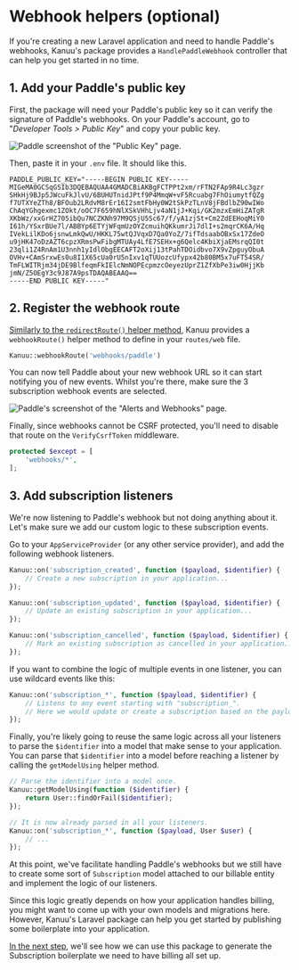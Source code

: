 # Webhook helpers (optional)

If you're creating a new Laravel application and need to handle Paddle's webhooks, Kanuu's package provides a `HandlePaddleWebhook` controller that can help you get started in no time.

## 1. Add your Paddle's public key

First, the package will need your Paddle's public key so it can verify the signature of Paddle's webhooks. On your Paddle's account, go to "*Developer Tools > Public Key*" and copy your public key.

![Paddle screenshot of the "Public Key" page.](/paddle_public_key.png)

Then, paste it in your `.env` file. It should like this.

```
PADDLE_PUBLIC_KEY="-----BEGIN PUBLIC KEY-----
MIGeMA0GCSqGSIb3DQEBAQUAA4GMADCBiAKBgFCTPPt2xm/rFTN2FAp9R4Lc3gzr
SHkHj9BJp5JWcuFkJlvU/6BUHUTnidJPtf9P4MmqW+vF5Rcuabg7FhOiumytfQZg
f7UTXYeZTh8/BFOub2LRdvM8rEr16I2smtFbHy0W2tSkPzTLnV8jFBdlbZ90wIWo
ChAqYGhgexmc1ZOkt/oOC7F659hNlXSkVHhLjv4aN1jJ+Kqi/GK2mzxEmHiZATgR
XKbWz/xxGrHZ705ibQu7NCZKNh97M9QSjU5Sc67/f/yA1zjSt+Cm2ZdEEHoqMiY0
I61h/YSxrBUe7l/ABBYp6ETYjWFqmUzOYZcmuihQKkumrJi7dlI+s2mqrCK6A/Hq
IVekLilKDo6jsnwLmkQwU/HKKL75wtQJVqxD7Qa0YoZ/7ifTdsaabOBxSx17ZdeO
u9jHK47oDzAZT6cpzXRmsPwFibgMTUAy4LfE7SEHx+g6Qelc4KbiXjaEMsrqQI0t
23qli1Z4RnAm1U3nnh1yIdlObgEECAFT2oXij13tPahTDOidbvo7X9vZpguyObuA
OVHv+CAmSrxwEs0u8I1X65cUa0rU5nIxv1qTUUozcUfypx42b80BM5x7uFT54SR/
TmFLWITRjm34jDE9BlfeqmFkIElcNmNOPEcpmzcOeyezUprZ1ZfXbPe3iw0HjjKb
jmN/Z5OEgY3c9J87A9psTDAQABEAAQ==
-----END PUBLIC KEY-----"
```

## 2. Register the webhook route

[Similarly to the `redirectRoute()` helper method](./redirect-to-kanuu), Kanuu provides a `webhookRoute()` helper method to define in your `routes/web` file.

```php
Kanuu::webhookRoute('webhooks/paddle')
```

You can now tell Paddle about your new webhook URL so it can start notifying you of new events. Whilst you're there, make sure the 3 subscription webhook events are selected.

![Paddle's screenshot of the "Alerts and Webhooks" page.](/paddle_webhooks.png)

Finally, since webhooks cannot be CSRF protected, you'll need to disable that route on the `VerifyCsrfToken` middleware.

```php
protected $except = [
    'webhooks/*',
];
```

## 3. Add subscription listeners

We're now listening to Paddle's webhook but not doing anything about it. Let's make sure we add our custom logic to these subscription events.

Go to your `AppServiceProvider` (or any other service provider), and add the following webhook listeners.

```php
Kanuu::on('subscription_created', function ($payload, $identifier) {
    // Create a new subscription in your application...
});

Kanuu::on('subscription_updated', function ($payload, $identifier) {
    // Update an existing subscription in your application...
});

Kanuu::on('subscription_cancelled', function ($payload, $identifier) {
    // Mark an existing subscription as cancelled in your application...
});
```

If you want to combine the logic of multiple events in one listener, you can use wildcard events like this:

```php
Kanuu::on('subscription_*', function ($payload, $identifier) {
    // Listens to any event starting with "subscription_".
    // Here we would update or create a subscription based on the payload.
});
```

Finally, you're likely going to reuse the same logic across all your listeners to parse the `$identifier` into a model that make sense to your application. You can parse that `$identifier` into a model before reaching a listener by calling the `getModelUsing` helper method.

```php
// Parse the identifier into a model once.
Kanuu::getModelUsing(function ($identifier) {
    return User::findOrFail($identifier);
});

// It is now already parsed in all your listeners.
Kanuu::on('subscription_*', function ($payload, User $user) {
    // ...
});
```

At this point, we've facilitate handling Paddle's webhooks but we still have to create some sort of `Subscription` model attached to our billable entity and implement the logic of our listeners.

Since this logic greatly depends on how your application handles billing, you might want to come up with your own models and migrations here. However, Kanuu's Laravel package can help you get started by publishing some boilerplate into your application.

[In the next step](./subscription-boilerplate), we'll see how we can use this package to generate the Subscription boilerplate we need to have billing all set up.
